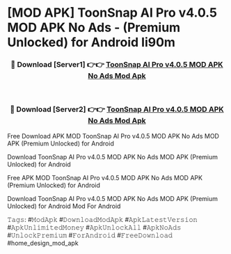 # [MOD APK] ToonSnap AI Pro v4.0.5 MOD APK No Ads - (Premium Unlocked) for Android li90m



<div align="center">
<h3>🔴 Download [Server1] 👉👉 <a href="https://momento.my/?title=ToonSnap_AI_Pro_v4.0.5_MOD_APK_No_Ads">ToonSnap AI Pro v4.0.5 MOD APK No Ads Mod Apk</a></h3><br>

<h3>🔴 Download [Server2] 👉👉 <a href="https://momento.my/?title=ToonSnap_AI_Pro_v4.0.5_MOD_APK_No_Ads">ToonSnap AI Pro v4.0.5 MOD APK No Ads Mod Apk</a></h3>
</div>



Free Download APK MOD ToonSnap AI Pro v4.0.5 MOD APK No Ads MOD APK (Premium Unlocked) for Android

Download ToonSnap AI Pro v4.0.5 MOD APK No Ads MOD APK (Premium Unlocked) for Android

Free APK MOD ToonSnap AI Pro v4.0.5 MOD APK No Ads MOD APK (Premium Unlocked) for Android

Download ToonSnap AI Pro v4.0.5 MOD APK No Ads MOD APK (Premium Unlocked) for Android Mod For Android

𝚃𝚊𝚐𝚜: #𝙼𝚘𝚍𝙰𝚙𝚔 #𝙳𝚘𝚠𝚗𝚕𝚘𝚊𝚍𝙼𝚘𝚍𝙰𝚙𝚔 #𝙰𝚙𝚔𝙻𝚊𝚝𝚎𝚜𝚝𝚅𝚎𝚛𝚜𝚒𝚘𝚗 #𝙰𝚙𝚔𝚄𝚗𝚕𝚒𝚖𝚒𝚝𝚎𝚍𝙼𝚘𝚗𝚎𝚢 #𝙰𝚙𝚔𝚄𝚗𝚕𝚘𝚌𝚔𝙰𝚕𝚕 #𝙰𝚙𝚔𝙽𝚘𝙰𝚍𝚜 #𝚄𝚗𝚕𝚘𝚌𝚔𝙿𝚛𝚎𝚖𝚒𝚞𝚖 #𝙵𝚘𝚛𝙰𝚗𝚍𝚛𝚘𝚒𝚍 #𝙵𝚛𝚎𝚎𝙳𝚘𝚠𝚗𝚕𝚘𝚊𝚍 #home_design_mod_apk

